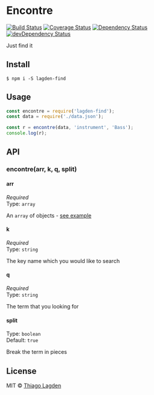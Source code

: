 # Encontre
[![Build Status][ci-img]][ci]
[![Coverage Status][coveralls-img]][coveralls]
[![Dependency Status][dep-img]][dep]
[![devDependency Status][devDep-img]][devDep]

[ci-img]:        https://travis-ci.org/lagden/encontre.svg
[ci]:            https://travis-ci.org/lagden/encontre
[coveralls-img]: https://coveralls.io/repos/github/lagden/encontre/badge.svg?branch=master
[coveralls]:     https://coveralls.io/github/lagden/encontre?branch=master
[dep-img]:       https://david-dm.org/lagden/encontre.svg
[dep]:           https://david-dm.org/lagden/encontre
[devDep-img]:    https://david-dm.org/lagden/encontre/dev-status.svg
[devDep]:        https://david-dm.org/lagden/encontre#info=devDependencies


Just find it


## Install

```
$ npm i -S lagden-find
```


## Usage

```javascript
const encontre = require('lagden-find');
const data = require('./data.json');

const r = encontre(data, 'instrument', 'Bass');
console.log(r);
```


## API

### encontre(arr, k, q, split)

#### arr

*Required*  
Type: `array`

An `array` of objects - [see example](https://github.com/lagden/encontre/blob/master/test/fixture.json)

#### k

*Required*  
Type: `string`

The key name which you would like to search

#### q

*Required*  
Type: `string`

The term that you looking for

#### split

Type: `boolean`  
Default: `true`

Break the term in pieces


## License

MIT © [Thiago Lagden](http://lagden.in)
